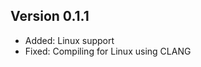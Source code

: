 Version 0.1.1
--------------------------------------
- Added: Linux support
- Fixed: Compiling for Linux using CLANG
